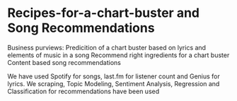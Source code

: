 # Recipes-for-a-chart-buster and Song Recommendations
Business purviews: 
  Predicition of a chart buster based on lyrics and elements of music in a song
  Recommend right ingredients for a chart buster
  Content based song recommendations
  
We have used Spotify for songs, last.fm for listener count and Genius for lyrics.
We scraping, Topic Modeling, Sentiment Analysis, Regression and Classification for recommendations have been used
